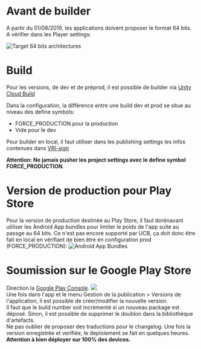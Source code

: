 # Avant de builder
A partir du 01/08/2019, les applications doivent proposer le format 64 bits. A vérifier dans les Player settings:
  
![Target 64 bits architectures](https://user-images.githubusercontent.com/18393283/59424242-eddfe500-8dd3-11e9-92be-f777c4ac9c57.png)

# Build

Pour les versions, de dev et de préprod, il est possible de builder via [Unity Cloud Build](https://developer.cloud.unity3d.com/build/orgs/regatta/projects/virtual-regatta-inshore)

Dans la configuration, la différence entre une build dev et prod se situe au niveau des define symbols:
- FORCE_PRODUCTION pour la production
- Vide pour le dev

Pour builder en local, il faut utiliser dans les publishing settings les infos contenues dans [VRI-sign](https://github.com/virtualregatta/VRI2K16/files/3291248/Sign-VRI.zip)

**Attention: Ne jamais pusher les project settings avec le define symbol FORCE_PRODUCTION**.

# Version de production pour Play Store
Pour la version de production destinée au Play Store, il faut dorénavant utiliser les Android App bundles pour limiter le poids de l'app suite au passge au 64 bits.
Ce n'est pas encore supporté par UCB, ça doit donc être fait en local en vérifiant de bien être en configuration prod (FORCE_PRODUCTION):
![Android App Bundles](https://user-images.githubusercontent.com/18393283/59424251-f0dad580-8dd3-11e9-9796-6875b6698817.png)

# Soumission sur le Google Play Store
Direction la [Google Play Console](https://play.google.com/apps/publish/?account=7870240511899331134#). 
![](https://user-images.githubusercontent.com/18393283/59435989-0d383b80-8def-11e9-996b-dbc7e532aba1.png)  
Une fois dans l'app et le menu Gestion de la publication > Versions de l'application, il est possible de créer/modifier la nouvelle version.    
Il faut que le build number soit incrémenté si un nouveau package est déposé. Sinon, il est possible de supprimer le doublon dans la bibliothèque d'artefacts.  
Ne pas oublier de proposer des traductions pour le changelog.
Une fois la version enregistrée et verifiée, le deploiement se fait en quelques heures.  
**Attention à bien déployer sur 100% des devices.**
